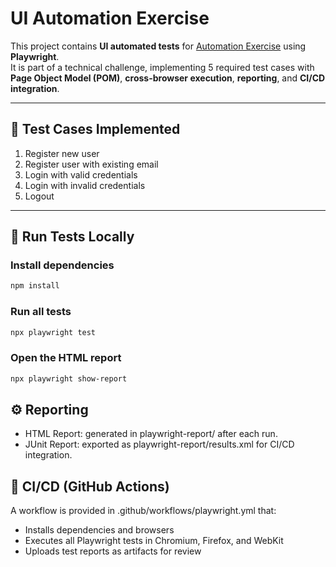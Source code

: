 # UI Automation Exercise

This project contains **UI automated tests** for [Automation Exercise](https://automationexercise.com) using **Playwright**.  
It is part of a technical challenge, implementing 5 required test cases with **Page Object Model (POM)**, **cross-browser execution**, **reporting**, and **CI/CD integration**.  

---

## 📌 Test Cases Implemented
1. Register new user  
2. Register user with existing email  
3. Login with valid credentials  
4. Login with invalid credentials  
5. Logout  

---

## 🚀 Run Tests Locally

### Install dependencies
```bash
npm install
```
### Run all tests
```bash
npx playwright test
```
### Open the HTML report
```bash
npx playwright show-report
```

## ⚙️ Reporting
* HTML Report: generated in playwright-report/ after each run.
* JUnit Report: exported as playwright-report/results.xml for CI/CD integration.

## 🔄 CI/CD (GitHub Actions)
A workflow is provided in .github/workflows/playwright.yml that:

* Installs dependencies and browsers
* Executes all Playwright tests in Chromium, Firefox, and WebKit
* Uploads test reports as artifacts for review

